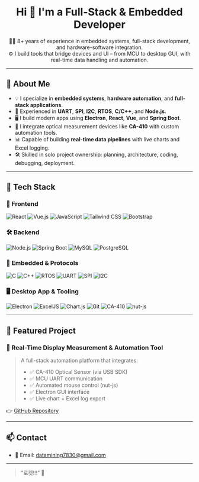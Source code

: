<h1 align="center">Hi 👋 I'm a Full-Stack & Embedded Developer</h1>

<p align="center">
  👨‍💻 8+ years of experience in embedded systems, full-stack development, and hardware-software integration.<br/>
  ⚙️ I build tools that bridge devices and UI – from MCU to desktop GUI, with real-time data handling and automation.
</p>

---

## 🚀 About Me

- 💡 I specialize in **embedded systems**, **hardware automation**, and **full-stack applications**.
- 🔌 Experienced in **UART**, **SPI**, **I2C**, **RTOS**, **C/C++**, and **Node.js**.
- 🖥️ I build modern apps using **Electron**, **React**, **Vue**, and **Spring Boot**.
- 🧪 I integrate optical measurement devices like **CA-410** with custom automation tools.
- 📊 Capable of building **real-time data pipelines** with live charts and Excel logging.
- 🛠️ Skilled in solo project ownership: planning, architecture, coding, debugging, deployment.

---

## 🔧 Tech Stack

### 🎨 Frontend
![React](https://img.shields.io/badge/-React-61DAFB?style=flat-square&logo=react)
![Vue.js](https://img.shields.io/badge/-Vue.js-4FC08D?style=flat-square&logo=vue.js)
![JavaScript](https://img.shields.io/badge/-JavaScript-F7DF1E?style=flat-square&logo=javascript)
![Tailwind CSS](https://img.shields.io/badge/-Tailwind%20CSS-38B2AC?style=flat-square&logo=tailwind-css)
![Bootstrap](https://img.shields.io/badge/-Bootstrap-7952B3?style=flat-square&logo=bootstrap)

### 🛠️ Backend
![Node.js](https://img.shields.io/badge/-Node.js-339933?style=flat-square&logo=node.js)
![Spring Boot](https://img.shields.io/badge/-Spring%20Boot-6DB33F?style=flat-square&logo=springboot)
![MySQL](https://img.shields.io/badge/-MySQL-4479A1?style=flat-square&logo=mysql)
![PostgreSQL](https://img.shields.io/badge/-PostgreSQL-336791?style=flat-square&logo=postgresql)

### 🔧 Embedded & Protocols
![C](https://img.shields.io/badge/-C-00599C?style=flat-square&logo=c)
![C++](https://img.shields.io/badge/-C++-00599C?style=flat-square&logo=c%2B%2B)
![RTOS](https://img.shields.io/badge/-RTOS-gray?style=flat-square)
![UART](https://img.shields.io/badge/-UART-blue?style=flat-square)
![SPI](https://img.shields.io/badge/-SPI-blue?style=flat-square)
![I2C](https://img.shields.io/badge/-I2C-blue?style=flat-square)

### 🖥️ Desktop App & Tooling
![Electron](https://img.shields.io/badge/-Electron-47848F?style=flat-square&logo=electron)
![ExcelJS](https://img.shields.io/badge/-ExcelJS-217346?style=flat-square)
![Chart.js](https://img.shields.io/badge/-Chart.js-FF6384?style=flat-square)
![Git](https://img.shields.io/badge/-Git-F05032?style=flat-square&logo=git)
![CA-410](https://img.shields.io/badge/-CA--410-FF6F00?style=flat-square)
![nut-js](https://img.shields.io/badge/-nut--js-6B4EFF?style=flat-square)

---

## 💼 Featured Project

### 🔬 Real-Time Display Measurement & Automation Tool

> A full-stack automation platform that integrates:
> - ✅ CA-410 Optical Sensor (via USB SDK)
> - ✅ MCU UART communication
> - ✅ Automated mouse control (nut-js)
> - ✅ Electron GUI interface
> - ✅ Live chart + Excel log export

👉 [GitHub Repository](https://github.com/your-username/display-measurement-tool)

---

## 📫 Contact

- 📧 Email: [datamining7830@gmail.com](mailto:datamining7830@gmail.com)

---

> "로켓!!!” 🚀
